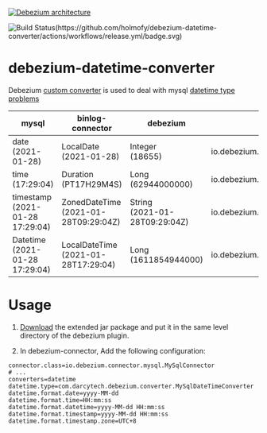 [![Debezium architecture](https://debezium.io/documentation/reference/1.4/_images/debezium-architecture.png)](https://debezium.io/documentation/reference/1.4/connectors/mysql.html)

![Build Status(https://github.com/holmofy/debezium-datetime-converter/actions/workflows/release.yml/badge.svg)](https://github.com/holmofy/debezium-datetime-converter/actions/workflows/release.yml/badge.svg)

# debezium-datetime-converter

Debezium [custom converter](https://debezium.io/documentation/reference/development/converters.html) is used to deal with mysql [datetime type problems](https://debezium.io/documentation/reference/1.5/connectors/mysql.html#mysql-temporal-types)

| mysql                               | binlog-connector                         | debezium                          | schema                 |
| ----------------------------------- | ---------------------------------------- | --------------------------------- | ----------------------------------- |
| date<br>(2021-01-28)                | LocalDate<br/>(2021-01-28)               | Integer<br/>(18655)               | io.debezium.time.Date               |
| time<br/>(17:29:04)                 | Duration<br/>(PT17H29M4S)                | Long<br/>(62944000000)            | io.debezium.time.Time               |
| timestamp<br/>(2021-01-28 17:29:04) | ZonedDateTime<br/>(2021-01-28T09:29:04Z) | String<br/>(2021-01-28T09:29:04Z) | io.debezium.time.ZonedTimestamp     |
| Datetime<br/>(2021-01-28 17:29:04)  | LocalDateTime<br/>(2021-01-28T17:29:04)  | Long<br/>(1611854944000)          | io.debezium.time.Timestamp          |


# Usage

1. [Download](https://github.com/holmofy/debezium-datetime-converter/releases) the extended jar package and put it in the same level directory of the debezium plugin.

2. In debezium-connector, Add the following configuration: 

```properties
connector.class=io.debezium.connector.mysql.MySqlConnector
# ...
converters=datetime
datetime.type=com.darcytech.debezium.converter.MySqlDateTimeConverter
datetime.format.date=yyyy-MM-dd
datetime.format.time=HH:mm:ss
datetime.format.datetime=yyyy-MM-dd HH:mm:ss
datetime.format.timestamp=yyyy-MM-dd HH:mm:ss
datetime.format.timestamp.zone=UTC+8
```
